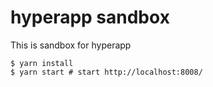# hyperapp sandbox

This is sandbox for hyperapp

```
$ yarn install
$ yarn start # start http://localhost:8008/
```
